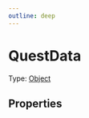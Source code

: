 ```yaml
---
outline: deep
---
```



# QuestData


Type: [Object](https://developer.mozilla.org/en-US/docs/Web/JavaScript/Reference/Global_Objects/Object)



## Properties